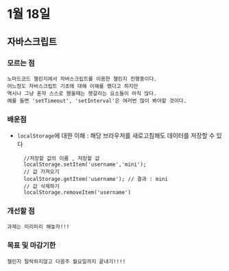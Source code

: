 # 1월 18일

## 자바스크립트

### 모르는 점

    노마드코드 챌린지에서 자바스크립트를 이용한 챌린지 진행중이다.
    어느정도 자바스크립트 기초에 대해 이해를 했다고 하지만
    역시나 그냥 혼자 스스로 했을때는 헷갈리는 요소들이 아직 많다.
    예를 들면 'setTimeout', 'setInterval'은 여러번 많이 봐야할 것이다.

### 배운점

- `localStorage`에 대한 이해 : 해당 브라우저를 새로고침해도 데이터를 저장할 수 있다

        //저장할 값의 이름 , 저장할 값
        localStorage.setItem('username','mini');
        // 값 가져오기
        localStorage.getItem('username'); // 결과 : mini
        // 값 삭제하기
        localStorage.removeItem('username')

### 개선할 점

    과제는 미리미리 해놓자!!!

### 목표 및 마감기한

    챌린지 탈락하지않고 다음주 월요일까지 끝내기!!!!
